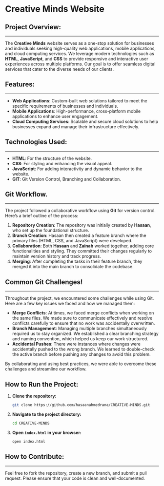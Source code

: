 # Creative Minds Website



## Project Overview:

---
The **Creative Minds** website serves as a one-stop solution for businesses and individuals seeking high-quality web applications, mobile applications, and cloud computing services. We leverage modern technologies such as **HTML**, **JavaScript**, and **CSS** to provide responsive and interactive user experiences across multiple platforms. Our goal is to offer seamless digital services that cater to the diverse needs of our clients.

## Features:

---

- **Web Applications**: Custom-built web solutions tailored to meet the specific requirements of businesses and individuals.
- **Mobile Applications**: High-performance, cross-platform mobile applications to enhance user engagement.
- **Cloud Computing Services**: Scalable and secure cloud solutions to help businesses expand and manage their infrastructure effectively.

## Technologies Used:

---
- **HTML**: For the structure of the website.
- **CSS**: For styling and enhancing the visual appeal.
- **JavaScript**: For adding interactivity and dynamic behavior to the website.
- **GIT**: Git Version Control, Branching and Collaboration.
## Git Workflow.

---
The project followed a collaborative workflow using **Git** for version control. Here’s a brief outline of the process:

1. **Repository Creation**: The repository was initially created by **Hasaan**, who set up the foundational structure.
2. **Branch Creation**: Hasaan then created a feature branch where the primary files (HTML, CSS, and JavaScript) were developed.
3. **Collaboration**: Both **Hasaan** and **Zainab** worked together, adding core functionalities and styling. They committed their changes regularly to maintain version history and track progress.
4. **Merging**: After completing the tasks in their feature branch, they merged it into the main branch to consolidate the codebase.

## Common Git Challenges!

---
Throughout the project, we encountered some challenges while using Git. Here are a few key issues we faced and how we managed them:

- **Merge Conflicts**: At times, we faced merge conflicts when working on the same files. We made sure to communicate effectively and resolve conflicts carefully to ensure that no work was accidentally overwritten.
- **Branch Management**: Managing multiple branches simultaneously required us to stay organized. We established a clear branching strategy and naming convention, which helped us keep our work structured.
- **Accidental Pushes**: There were instances where changes were accidentally pushed to the wrong branch. We learned to double-check the active branch before pushing any changes to avoid this problem.

By collaborating and using best practices, we were able to overcome these challenges and streamline our workflow.


## How to Run the Project:

1. **Clone the repository:**
    ```bash
    git clone https://github.com/hasaanahmedrana/CREATIVE-MINDS.git
    ```
2. **Navigate to the project directory:**
    ```bash
    cd CREATIVE-MINDS
    ```
3. **Open `index.html` in your browser:**
    ```bash
    open index.html
    ```
## How to Contribute:

---

Feel free to fork the repository, create a new branch, and submit a pull request. Please ensure that your code is clean and well-documented.
